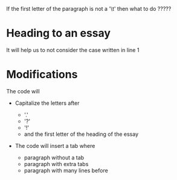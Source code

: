If the first letter of the paragraph is not a '\t' then what to do ?????


# Heading to an essay
It will help us to not consider the case written in line 1

# Modifications
The code will
- Capitalize the letters after 
    - '.' 
    - '?'
    - '!'
    - and the first letter of the heading of the essay
    
- The code will insert a tab where
    - paragraph without a tab
    - paragraph with extra tabs
    - paragraph with many lines before